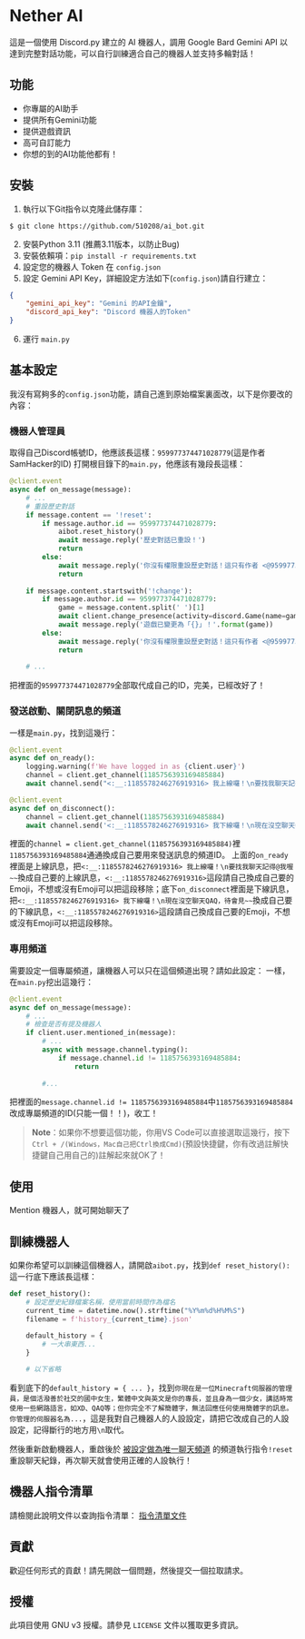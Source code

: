 # Nether AI

這是一個使用 Discord.py 建立的 AI 機器人，調用 Google Bard Gemini API 以達到完整對話功能，可以自行訓練適合自己的機器人並支持多輪對話！

## 功能

- 你專屬的AI助手
- 提供所有Gemini功能
- 提供遊戲資訊
- 高可自訂能力
- 你想的到的AI功能他都有！

## 安裝

1. 執行以下Git指令以克隆此儲存庫：
```shell
$ git clone https://github.com/510208/ai_bot.git
```
2. 安裝Python 3.11 (推薦3.11版本，以防止Bug)
3. 安裝依賴項：`pip install -r requirements.txt`
4. 設定您的機器人 Token 在 `config.json`
5. 設定 Gemini API Key，詳細設定方法如下(`config.json`)請自行建立：
```json
{
    "gemini_api_key": "Gemini 的API金鑰",
    "discord_api_key": "Discord 機器人的Token"
}
```
6. 運行 `main.py`

## 基本設定

我沒有寫夠多的`config.json`功能，請自己進到原始檔案裏面改，以下是你要改的內容：

### 機器人管理員

取得自己Discord帳號ID，他應該長這樣：`959977374471028779`(這是作者SamHacker的ID)
打開根目錄下的`main.py`，他應該有幾段長這樣：
```python
@client.event
async def on_message(message):
    # ...
    # 重設歷史對話
    if message.content == '!reset':
        if message.author.id == 959977374471028779:
            aibot.reset_history()
            await message.reply('歷史對話已重設！')
            return
        else:
            await message.reply('你沒有權限重設歷史對話！這只有作者 <@959977374471028779> 辦的到')
            return
    
    if message.content.startswith('!change'):
        if message.author.id == 959977374471028779:
            game = message.content.split(' ')[1]
            await client.change_presence(activity=discord.Game(name=game))
            await message.reply('遊戲已變更為「{}」！'.format(game))
        else:
            await message.reply('你沒有權限重設歷史對話！這只有作者 <@959977374471028779> 辦的到')
            return
    
    # ...
```

把裡面的`959977374471028779`全部取代成自己的ID，完美，已經改好了！

### 發送啟動、關閉訊息的頻道

一樣是`main.py`，找到這幾行：
```python
@client.event
async def on_ready():
    logging.warning(f'We have logged in as {client.user}')
    channel = client.get_channel(1185756393169485884)
    await channel.send("<:__:1185578246276919316> 我上線囉！\n要找我聊天記得@我喔~~")

@client.event
async def on_disconnect():
    channel = client.get_channel(1185756393169485884)
    await channel.send('<:__:1185578246276919316> 我下線囉！\n現在沒空聊天QAQ，待會見~~')
```

裡面的`channel = client.get_channel(1185756393169485884)`裡`1185756393169485884`通通換成自己要用來發送訊息的頻道ID。
上面的`on_ready`裡面是上線訊息，把`<:__:1185578246276919316> 我上線囉！\n要找我聊天記得@我喔~~`換成自己要的上線訊息，`<:__:1185578246276919316>`這段請自己換成自己要的Emoji，不想或沒有Emoji可以把這段移除；底下`on_disconnect`裡面是下線訊息，把`<:__:1185578246276919316> 我下線囉！\n現在沒空聊天QAQ，待會見~~`換成自己要的下線訊息，`<:__:1185578246276919316>`這段請自己換成自己要的Emoji，不想或沒有Emoji可以把這段移除。

### 專用頻道

需要設定一個專屬頻道，讓機器人可以只在這個頻道出現？請如此設定：
一樣，在`main.py`挖出這幾行：
```python
@client.event
async def on_message(message):
    # ...
    # 檢查是否有提及機器人
    if client.user.mentioned_in(message):
        # ...
        async with message.channel.typing():
            if message.channel.id != 1185756393169485884:
                return
        
        #...
```
把裡面的`message.channel.id != 1185756393169485884`中`1185756393169485884`改成專屬頻道的ID(只能一個！！)，收工！

> **Note**：如果你不想要這個功能，你用VS Code可以直接選取這幾行，按下`Ctrl + /(Windows，Mac自己把Ctrl換成Cmd)`(預設快捷鍵，你有改過註解快捷鍵自己用自己的)註解起來就OK了！

## 使用

Mention 機器人，就可開始聊天了

## 訓練機器人

如果你希望可以訓練這個機器人，請開啟`aibot.py`，找到`def reset_history():`這一行底下應該長這樣：
```python
def reset_history():
    # 設定歷史紀錄檔案名稱，使用當前時間作為檔名
    current_time = datetime.now().strftime("%Y%m%d%H%M%S")
    filename = f'history_{current_time}.json'
    
    default_history = {
        # 一大串東西...
    }

    # 以下省略
```
看到底下的`default_history = { ... }`，找到`你現在是一位Minecraft伺服器的管理員，是個活潑善於社交的國中女生，繁體中文與英文是你的專長，並且身為一個少女，講話時常使用一些網路語言，如XD、QAQ等；但你完全不了解簡體字，無法回應任何使用簡體字的訊息。你管理的伺服器名為...`，這是我對自己機器人的人設設定，請把它改成自己的人設設定，記得斷行的地方用`\n`取代。

然後重新啟動機器人，重啟後於 [被設定做為唯一聊天頻道](#專用頻道) 的頻道執行指令`!reset`重設聊天紀錄，再次聊天就會使用正確的人設執行！

## 機器人指令清單

請檢閱此說明文件以查詢指令清單： [指令清單文件](command.md)

## 貢獻

歡迎任何形式的貢獻！請先開啟一個問題，然後提交一個拉取請求。

## 授權

此項目使用 GNU v3 授權。請參見 `LICENSE` 文件以獲取更多資訊。
